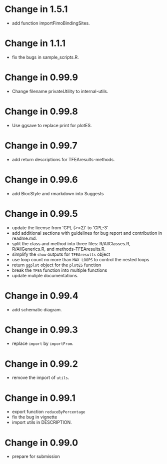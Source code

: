 # Change in 1.5.1
  - add function importFimoBindingSites.
  
# Change in 1.1.1
  - fix the bugs in sample_scripts.R.
  
# Change in 0.99.9
  - Change filename privateUtility to internal-utils.

# Change in 0.99.8
  - Use ggsave to replace print for plotES.
  
# Change in 0.99.7
  - add return descriptions for TFEAresults-methods.
  
# Change in 0.99.6
  - add BiocStyle and rmarkdown into Suggests
  
# Change in 0.99.5
  - update the license from 'GPL (>=2)' to 'GPL-3'
  - add additional sections with guidelines for bug report and contribution in
  readme.md.
  - split the class and method into three files: R/AllClasses.R,
  R/AllGenerics.R, and methods-TFEAresults.R.
  - simplify the `show` outputs for `TFEAresults` object
  - use loop count no more than `MAX_LOOPS` to control the nested loops
  - return `ggplot` object for the `plotES` function
  - break the `TFEA` function into multiple functions
  - update muliple documentations.

# Change in 0.99.4
  - add schematic diagram.

# Change in 0.99.3
  - replace `import` by `importFrom`.
  
# Change in 0.99.2
  - remove the import of `utils`.
  
# Change in 0.99.1
  - export function `reduceByPercentage`
  - fix the bug in vignette
  - import utils in DESCRIPTION.

# Change in 0.99.0
  - prepare for submission
